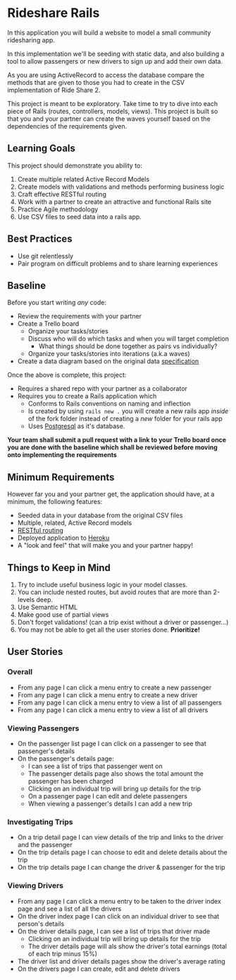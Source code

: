 # Rideshare Rails

In this application you will build a website to model a small community ridesharing app.

In this implementation we'll be seeding with static data, and also building a tool to allow passengers or new drivers to sign up and add their own data.

As you are using ActiveRecord to access the database compare the methods that are given to those you had to create in the CSV implementation of Ride Share 2.

This project is meant to be exploratory. Take time to try to dive into each piece of Rails (routes, controllers, models, views). This project is built so that you and your partner can create the waves yourself based on the dependencies of the requirements given.

## Learning Goals
This project should demonstrate you ability to:
1.  Create multiple related Active Record Models
1.  Create models with validations and methods performing business logic
1.  Craft effective RESTful routing
1.  Work with a partner to create an attractive and functional Rails site
1.  Practice Agile methodology
1.  Use CSV files to seed data into a rails app.


## Best Practices
- Use git relentlessly
- Pair program on difficult problems and to share learning experiences

## Baseline
Before you start writing _any_ code:

- Review the requirements with your partner
- Create a Trello board
  - Organize your tasks/stories
  - Discuss who will do which tasks and when you will target completion
    - What things should be done together as pairs vs individually?
  - Organize your tasks/stories into iterations (a.k.a waves)
- Create a data diagram based on the original data [specification](https://github.com/adagold/ride-share-two)

Once the above is complete, this project:

- Requires a shared repo with your partner as a collaborator
- Requires you to create a Rails application which
  - Conforms to Rails conventions on naming and inflection
  - Is created by using `rails new .` you will create a new rails app _inside_ of the fork folder instead of creating a _new_ folder for your rails app
  - Uses [Postgresql](https://github.com/Ada-Developers-Academy/textbook-curriculum/blob/master/08-rails/how-to-use-postgres.md) as it's database.

**Your team shall submit a pull request with a link to your Trello board once you are done with the baseline which shall be reviewed before moving onto implementing the requirements**

## Minimum Requirements
However far you and your partner get, the application should have, at a minimum, the following features:
- Seeded data in your database from the original CSV files
- Multiple, related, Active Record models
- [RESTful routing](https://github.com/Ada-Developers-Academy/textbook-curriculum/blob/master/08-rails/mvc-and-restful-routing.md)
- Deployed application to [Heroku](https://github.com/Ada-Developers-Academy/textbook-curriculum/blob/master/00-programming-fundamentals/11-deploying-to-heroku.md)
- A "look and feel" that will make you and your partner happy!

## Things to Keep in Mind

1.  Try to include useful business logic in your model classes.
1.  You can include nested routes, but avoid routes that are more than 2-levels deep.
1.  Use Semantic HTML
1.  Make good use of partial views
1.  Don't forget validations! (can a trip exist without a driver or passenger...)
1.  You may not be able to get all the user stories done.  **Prioritize!** 

## User Stories

### Overall
- From any page I can click a menu entry to create a new passenger
- From any page I can click a menu entry to create a new driver
- From any page I can click a menu entry to view a list of all passengers
- From any page I can click a menu entry to view a list of all drivers


### Viewing Passengers

- On the passenger list page I can click on a passenger to see that passenger's details
- On the passenger's details page: 
    -  I can see a list of trips that passenger went on
    - The passenger details page also shows the total amount the passenger has been charged
    - Clicking on an individual trip will bring up details for the trip
    - On a passenger page I can edit and delete passengers
    - When viewing a passenger's details I can add a new trip
	
### Investigating Trips
  -  On a trip detail page I can view details of the trip and links to the driver and the passenger
  -  On the trip details page I can choose to edit and delete details about the trip
  -  On the trip details page I can change the driver & passenger for the trip
	

### Viewing Drivers
  - From any page I can click a menu entry to be taken to the driver index page and see a list of all the drivers
  - On the driver index page I can click on an individual driver to see that person's details
  - On the driver details page, I can see a list of trips that driver made
    - Clicking on an individual trip will bring up details for the trip
    - The driver details page will als show the driver's total earnings (total of each trip minus 15%)
  - The driver list and driver details pages show the driver's average rating
  - On the drivers page I can create, edit and delete drivers


